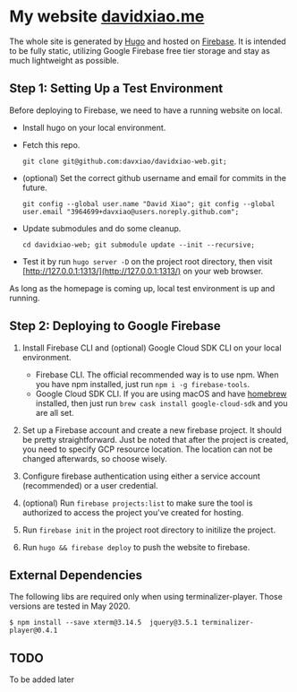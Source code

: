 # My website [davidxiao.me](http://davidxiao.me/)

The whole site is generated by [Hugo](http://gohugo.io/) and hosted on [Firebase](https://firebase.google.com/). It is intended to be fully static, utilizing Google Firebase free tier storage and stay as much lightweight as possible.

## Step 1: Setting Up a Test Environment

Before deploying to Firebase, we need to have a running website on local.

- Install hugo on your local environment.
- Fetch this repo.

  ```git clone git@github.com:davxiao/davidxiao-web.git;```

- (optional) Set the correct github username and email for commits in the future.
  
  ```git config --global user.name "David Xiao"; git config --global user.email "3964699+davxiao@users.noreply.github.com";```

- Update submodules and do some cleanup.

  ```cd davidxiao-web; git submodule update --init --recursive;```

- Test it by run `hugo server -D` on the project root directory, then visit [http://127.0.0.1:1313/](http://127.0.0.1:1313/) on your web browser.

As long as the homepage is coming up, local test environment is up and running.

## Step 2: Deploying to Google Firebase

1. Install Firebase CLI and (optional) Google Cloud SDK CLI on your local environment.

   - Firebase CLI. The official recommended way is to use npm. When you have npm installed, just run `npm i -g firebase-tools`.
   - Google Cloud SDK CLI. If you are using macOS and have [homebrew](https://brew.sh/) installed, then just run `brew cask install google-cloud-sdk` and you are all set.

2. Set up a Firebase account and create a new firebase project. It should be pretty straightforward. Just be noted that after the project is created, you need to specify GCP resource location. The location can not be changed afterwards, so choose wisely.

3. Configure firebase authentication using either a service account (recommended) or a user credential.

4. (optional) Run `firebase projects:list` to make sure the tool is authorized to access the project you've created for hosting.

5. Run `firebase init` in the project root directory to initilize the project.

6. Run `hugo && firebase deploy` to push the website to firebase.

## External Dependencies

The following libs are required only when using terminalizer-player. Those versions are tested in May 2020.

  ```$ npm install --save xterm@3.14.5  jquery@3.5.1 terminalizer-player@0.4.1```

## TODO

To be added later
